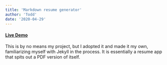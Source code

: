 ```yaml
---
title: 'Markdown resume generator'
author: 'Todd'
date: '2020-04-29'
---
```


#### [Live Demo](https://prokopious.github.io/cv/)

This is by no means my project, but I adopted it and made it my own, familiarizing myself with Jekyll in the process. It is essentially a resume app that spits out a PDF version of itself. 